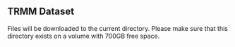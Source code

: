 TRMM Dataset
------------
Files will be downloaded to the current directory. Please make sure that this directory exists on a volume with 700GB free space. 

